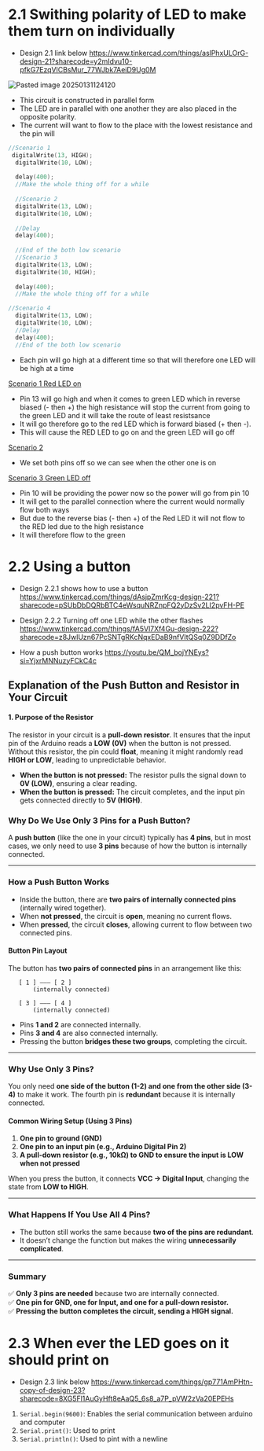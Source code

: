 
# 2.1 Swithing polarity of LED to make them turn on individually

- Design 2.1 link below
  https://www.tinkercad.com/things/aslPhxULOrG-design-21?sharecode=y2mIdvu10-pfkG7EzqVlCBsMur_77WJbk7AeiD9Ug0M
                         

![Pasted image 20250131124120](https://github.com/user-attachments/assets/6fe63143-7a87-4e7b-82c2-20f5f62c633d)
                      

- This circuit is constructed in parallel form
- The LED are in parallel with one another they are also placed in the opposite polarity.
- The current will want to flow to the place with the lowest resistance and the pin will 
```c++
//Scenario 1
 digitalWrite(13, HIGH);
  digitalWrite(10, LOW);
  
  delay(400); 
  //Make the whole thing off for a while
  
  //Scenario 2
  digitalWrite(13, LOW);
  digitalWrite(10, LOW);
  
  //Delay
  delay(400);
  
  //End of the both low scenario
  //Scenario 3
  digitalWrite(13, LOW);
  digitalWrite(10, HIGH);
  
  delay(400); 
  //Make the whole thing off for a while

//Scenario 4
  digitalWrite(13, LOW);
  digitalWrite(10, LOW);
  //Delay
  delay(400);
  //End of the both low scenario
```

- Each pin will go high at a different time so that will therefore one LED will be high at a time

<u>Scenario 1 Red LED on</u>
- Pin 13 will go high and when it comes to green LED which in reverse biased (- then +) the high resistance will stop the current from going to the green LED and it will take the route of least resistsance 
- It will go therefore go to the red LED which is forward biased (+ then -).
- This will cause the RED LED to go on and the green LED will go off
  
<u> Scenario 2 </u> 
- We set both pins off so we can see when the other one is on

<u> Scenario 3 Green LED off</u>

- Pin 10 will be providing the power now so the power will go from pin 10
- It will get to the parallel connection where the current would normally flow both ways 
- But due to the reverse bias (- then +)  of the Red LED it will not flow to the RED led due to the high resistance
- It will therefore flow to the green 
# 2.2 Using a button 

- Design 2.2.1 shows how to use a button
	https://www.tinkercad.com/things/dAsjpZmrKcg-design-221?sharecode=pSUbDbDQRbBTC4eWsquNRZnpFQ2yDzSv2LI2pvFH-PE
	
- Design 2.2.2 Turning off one LED while the other flashes 
  https://www.tinkercad.com/things/fA5Vl7Xf4Gu-design-222?sharecode=z8JwlUzn67PcSNTgRKcNqxEDaB9nfVItQSq0Z9DDfZo

- How a push button works 
  https://youtu.be/QM_bojYNEys?si=YjxrMNNuzyFCkC4c
## Explanation of the Push Button and Resistor in Your Circuit


#### 1. Purpose of the Resistor

The resistor in your circuit is a **pull-down resistor**. It ensures that the input pin of the Arduino reads a **LOW (0V)** when the button is not pressed. Without this resistor, the pin could **float**, meaning it might randomly read **HIGH or LOW**, leading to unpredictable behavior.

- **When the button is not pressed:** The resistor pulls the signal down to **0V (LOW)**, ensuring a clear reading.
- **When the button is pressed:** The circuit completes, and the input pin gets connected directly to **5V (HIGH)**.

### Why Do We Use Only 3 Pins for a Push Button?

A **push button** (like the one in your circuit) typically has **4 pins**, but in most cases, we only need to use **3 pins** because of how the button is internally connected.

---

### How a Push Button Works

- Inside the button, there are **two pairs of internally connected pins** (internally wired together).
- When **not pressed**, the circuit is **open**, meaning no current flows.
- When **pressed**, the circuit **closes**, allowing current to flow between two connected pins.

#### Button Pin Layout

The button has **two pairs of connected pins** in an arrangement like this:

```
   [ 1 ] ——— [ 2 ]
       (internally connected)

   [ 3 ] ——— [ 4 ]
       (internally connected)
```

- Pins **1 and 2** are connected internally.
- Pins **3 and 4** are also connected internally.
- Pressing the button **bridges these two groups**, completing the circuit.

---

### Why Use Only 3 Pins?

You only need **one side of the button (1-2) and one from the other side (3-4)** to make it work. The fourth pin is **redundant** because it is internally connected.

#### Common Wiring Setup (Using 3 Pins)

1. **One pin to ground (GND)**
2. **One pin to an input pin (e.g., Arduino Digital Pin 2)**
3. **A pull-down resistor (e.g., 10kΩ) to GND to ensure the input is LOW when not pressed**

When you press the button, it connects **VCC → Digital Input**, changing the state from **LOW to HIGH**.

---

### What Happens If You Use All 4 Pins?

- The button still works the same because **two of the pins are redundant**.
- It doesn’t change the function but makes the wiring **unnecessarily complicated**.

---
### **Summary**

✅ **Only 3 pins are needed** because two are internally connected.  
✅ **One pin for GND, one for Input, and one for a pull-down resistor.**  
✅ **Pressing the button completes the circuit, sending a HIGH signal.**



# 2.3 When ever the LED goes on it should print on 
- Design 2.3 link below
	https://www.tinkercad.com/things/gp771AmPHtn-copy-of-design-23?sharecode=8XG5Fl1AuGyHft8eAaQ5_6s8_a7P_pVW2zVa20EPEHs
	
1. `Serial.begin(9600)`: Enables the serial communication between arduino and computer 
2. `Serial.print()`: Used to print
3. `Serial.println()`: Used to pint with a newline